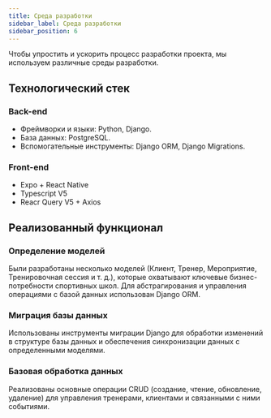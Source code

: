 ```yaml
---
title: Среда разработки
sidebar_label: Среда разработки
sidebar_position: 6
---
```

Чтобы упростить и ускорить процесс разработки проекта, мы используем различные среды разработки.
## Технологический стек 
### Back-end
* Фреймворки и языки: Python, Django.
* База данных: PostgreSQL.
* Вспомогательные инструменты: Django ORM, Django Migrations.
### Front-end
* Expo + React Native
* Typescript V5
* Reacr Query V5 + Axios
## Реализованный функционал
### Определение моделей  
Были разработаны несколько моделей (Клиент, Тренер, Мероприятие, Тренировочная сессия и т. д.), которые охватывают ключевые бизнес-потребности спортивных школ.
Для абстрагирования и управления операциями с базой данных использован Django ORM.  
### Миграция базы данных
Использованы инструменты миграции Django для обработки изменений в структуре базы данных и обеспечения синхронизации данных с определенными моделями.  
### Базовая обработка данных
Реализованы основные операции CRUD (создание, чтение, обновление, удаление) для управления тренерами, клиентами и связанными с ними событиями.
